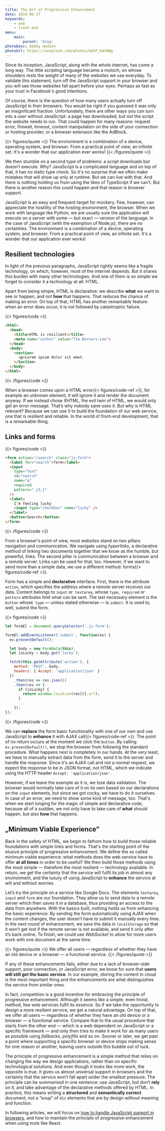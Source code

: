```yaml
---
title: The Art of Progressive Enhancement
date: 2019-06-17
keywords:
    - web
    - front-end
menu:
    main:
        parent: 'blog'
photoDesc: Debby Hudson
photoUrl: https://unsplash.com/photos/bAYP_kAtNWg
---
```


Since its inception, JavaScript, along with the whole internet, has come a long way. The little scripting language became a moloch, on whose shoulders rests the weight of many of the websites we use everyday. To validate this statement, turn off the JavaScript support in your browser and you will see those websites fall apart before your eyes. Perhaps as fast as your trust in Facebook's good intentions.

<!--more-->

Of course, there is the question of how many users actually turn off JavaScript in their browsers. You would be right if you guessed it was only an insignificant fraction. Unfortunately, there are other ways you can turn into a user without JavaScript: a page has downloaded, but not the script the website needs to run. That could happen for many reasons: request error, firewall, timeout, content manipulation on the side of your connection or hosting provider, or a browser extension like the AdBlock.

{{< figures/quote >}}
The environment is a combination of a device, operating system, and browser. From a practical point of view, an infinite set. It's a wonder that our application ever works!
{{< /figures/quote >}}

We then stumble on a second type of problems: a script downloads but doesn’t execute. Why? JavaScript is a complicated language and on top of that, it has no static type check. So it's no surprise that we often make mistakes that will show up only at runtime. But we can live with that. And there is nothing holding us from using the likes of TypeScript if we can’t. But there is another reason this could happen and that reason is browser support.

JavaScript is an easy and frequent target for mockery. Few, however, can appreciate the hostility of the hosting environment, the browser. When we work with language like Python, we are usually sure the application will execute on a server with some — but exact — version of the language. In the case of JavaScript (with the exemption of Node.js), there are no certainties. The environment is a combination of a device, operating system, and browser. From a practical point of view, an infinite set. It's a wonder that our application ever works!

## Resilient technologies

In light of the previous paragraphs, JavaScript rightly seems like a fragile technology, on which, however, most of the internet depends. But it shares this burden with many other technologies. And one of them is so simple we forget to consider it a technology at all: HTML.

Apart from being simple, HTML is declarative: we describe **what** we want to see or happen, and not **how** that happens. That reduces the chance of making an error. On top of that, HTML has another remarkable feature: when an error does occur, it is not followed by catastrophic failure.

{{< figures/code >}}
```html
<html>
  <head>
    <title>HTML is resilient</title>
    <meta name="author" value="Tim Berners-Lee">
  </head>
  <body>
    <section>
      <p>Lorem ipsum dolor sit emet.
    </Section>
  </body>
</html>
```
{{< /figures/code >}}

When a browser comes upon a HTML error{{< figures/code-ref >}}, for example an unknown element, it will ignore it and render the document anyway. If we instead chose XHTML, the evil twin of HTML, we would only get an error message. That’s why nobody sane uses it. But why is HTML relevant? Because we can use it to build the foundation of our web service, one that is resilient and reliable. In the world of front-end development, that is a remarkable thing.

## Links and forms

{{< figures/code >}}
```html
<form action="/search" class="js-form">
  <label for="search">Term</label>
  <input
    type="text"
    id="search"
    name="q"
    required
    pattern=".{3,}"
  />
  <label>
    I'm feeling lucky
    <input type="checkbox" name="lucky" />
  </label>
  <button>Search</button>
</form>
```
{{< /figures/code >}}

From a browser's point of view, most websites stand on two pillars: navigation and communication. We navigate using *hyperlinks*, a declarative method of linking two documents together that we know as the humble, but powerful, links. The second pillar is communication between a browser and a remote server. Links can be used for that, too. However, if we want to send more than a simple data, we use a different method: forms{{< figures/code-ref >}}.

Form has a simple and **declarative** interface. First, there is the attribute `action`, which specifies the address where a remote server receives our data. Content belongs to `input` or` textarea`, whose `type`,` required` or `pattern` attributes limit what can be sent. The last necessary element is the `button` whose` type` — unless stated otherwise — is `submit`. It is used to, well, submit the form.

{{< figures/code >}}
```js
let formEl = document.querySelector('.js-form');

formEl.addEventListener('submit', function(ev) {
  ev.preventDefault();

  let body = new FormData(this);
  let isLucky = body.get('lucky');

  fetch(this.getAttribute('action'), {
    method: 'POST', body,
    headers: { Accept: 'application/json' }
  })
    .then(res => res.json())
    .then(res => {
      if (isLucky) {
        return window.location(res[0].url);
      }
      ...
    });
});
```
{{< /figures/code >}}

We can **replace** the form basic functionality with one of our own and use JavaScript to **enhance** it with AJAX call{{< figures/code-ref >}}. The point of no return occurs at the moment we click the `button`. By calling `ev.preventDefault()`, we stop the browser from following the standard procedure. What happens next is completely in our hands. At the very least, we have to manually extract data from the form, send it to the server and handle the response. Since it's an AJAX call and not a normal request, we expect the response to be in JSON format, not HTML, which we indicate using the HTTP header `Accept: 'application/json'`.

However, if we leave the example as it is, we lose data validation. The browser would normally take care of it on its own based on our declarations on the `input` elements, but since we got cocky, we have to do it ourselves. In case of an error, we need to show some kind of message, too. That's when we start longing for the magic of simple and declarative code, because all of a sudden, we not only have to take care of **what** should happen, but also **how** that happens.

## „Minimum Viable Experience”

Back in the safety of HTML, we begin to fathom how to build those reliable foundations with simple links and forms. That's the starting point of the elusive principle of progressive enhancement. We define the so called minimum viable experience: what methods does the web service have to offer **at all times** in order to be useful? We then build those methods using the most simple — therefore the most resilient — technology available. In return, we get the certainty that the service will fulfil its job in almost any environment, and the luxury of using JavaScript to **enhance** the service at will and without worries.

Let’s try the principle on a service like Google Docs. The elements `textarea`, `input` and `form` are our foundation. They allow us to send data to a remote server which then saves it in a database, thus providing an access to the data from anywhere. With the basics built, nothing holds us from enhancing the basic experience. By sending the form automatically using AJAX when the content changes, the user doesn’t have to submit it manually every time. In the next round of enhancement, we save the data in `localStorage` so that it won’t get lost if the remote server is not available, and send it only after it’s back online. To finish, we could use *WebSocket* to allow for more users work with one document at the same time.

{{< figures/quote >}}
We offer all users — regardless of whether they have an old device or a browser — a functional service.
{{< /figures/quote >}}

If any of these enhancements fails, either due to a lack of browser-side support, poor connection, or JavaScript error, we know for sure that **users will still get the basic service**. In our example, storing the content in cloud is the most important thing and the enhancements are what distinguishes the service from similar ones.

In fact, competition is a good incentive for embracing the principle of progressive enhancement. Although it seems like a simple, even trivial, method, few web services fulfil its essence. So if we take the opportunity to design a more resilient service, we get a natural advantage. On top of that, we offer all users — regardless of whether they have an old device or a browser — a functional service. Compare that to the usual procedure that starts from the other end — which is a web dependent on JavaScript or a specific framework — and only then tries to make it work for as many users as possible using *fallbacks*, *polyfills* and so on. Sooner or later, we get past a point where supporting a specific browser or device stops making sense for one reason or another, leaving users outside this bubble out of luck.

The principle of progressive enhancement is a simple method that relies on changing the way we design applications, rather than on specific technological solutions. And even though it looks like more work, the opposite is true. It gives us almost universal support in browsers and the certainty that the service won’t fall apart under the smallest pressure. The principle can be summarised in one sentence: use JavaScript, but don’t **rely** on it, and take advantage of the declarative methods offered by HTML. In practice, this means writing a **structured** and **semantically correct** document, not a “soup” of `div` elements that are by design without meaning and function.

In following articles, we will focus on [how to handle JavaScript support in browsers](/blog/how-to-wrestle-with-browser-support/), and how to maintain the principle of progressive enhancement when using tools like React.
